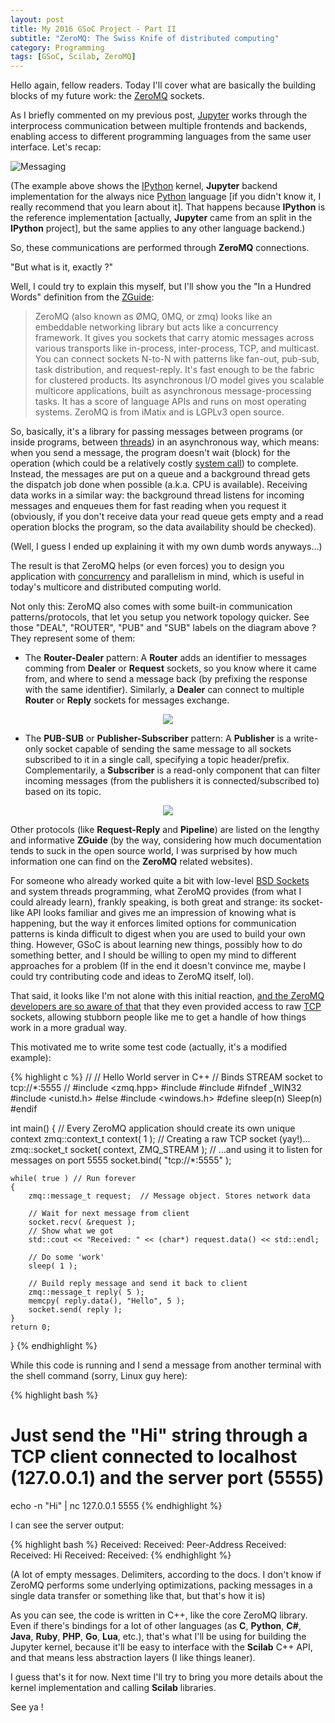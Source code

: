 ```yaml
---
layout: post
title: My 2016 GSoC Project - Part II
subtitle: "ZeroMQ: The Swiss Knife of distributed computing"
category: Programming
tags: [GSoC, Scilab, ZeroMQ]
--- 
```


Hello again, fellow readers. Today I'll cover what are basically the building blocks of my future work: the [ZeroMQ](http://zeromq.org/) sockets.

As I briefly commented on my previous post, [Jupyter](http://jupyter.org/) works through the interprocess communication between multiple frontends and backends, enabling access to different programming languages from the same user interface. Let's recap:

![Messaging](https://jupyter-client.readthedocs.org/en/latest/_images/frontend-kernel.png)

(The example above shows the [IPython](https://ipython.org/) kernel, **Jupyter** backend implementation for the always nice [Python](https://www.python.org/) language [if you didn't know it, I really recommend that you learn about it]. That happens because **IPython** is the reference implementation [actually, **Jupyter** came from an split in the **IPython** project], but the same applies to any other language backend.)

So, these communications are performed through **ZeroMQ** connections. 

"But what is it, exactly ?"

Well, I could try to explain this myself, but I'll show you the "In a Hundred Words" definition from the [ZGuide](http://zguide.zeromq.org/page:all):

>ZeroMQ (also known as ØMQ, 0MQ, or zmq) looks like an embeddable networking library but acts like a concurrency framework. It gives you sockets that carry atomic messages across various transports like in-process, inter-process, TCP, and multicast. You can connect sockets N-to-N with patterns like fan-out, pub-sub, task distribution, and request-reply. It's fast enough to be the fabric for clustered products. Its asynchronous I/O model gives you scalable multicore applications, built as asynchronous message-processing tasks. It has a score of language APIs and runs on most operating systems. ZeroMQ is from iMatix and is LGPLv3 open source.

So, basically, it's a library for passing messages between programs (or inside programs, between [threads](https://en.wikipedia.org/wiki/Thread_%28computing%29)) in an asynchronous way, which means: when you send a message, the program doesn't wait (block) for the operation (which could be a relatively costly [system call](https://en.wikipedia.org/wiki/System_call)) to complete. Instead, the messages are put on a queue and a background thread gets the dispatch job done when possible (a.k.a. CPU is available). Receiving data works in a similar way: the background thread listens for incoming messages and enqueues them for fast reading when you request it (obviously, if you don't receive data your read queue gets empty and a read operation blocks the program, so the data availability should be checked).

(Well, I guess I ended up explaining it with my own dumb words anyways...)

The result is that ZeroMQ helps (or even forces) you to design you application with [concurrency](https://en.wikipedia.org/wiki/Concurrency_%28computer_science%29) and parallelism in mind, which is useful in today's multicore and distributed computing world.

Not only this: ZeroMQ also comes with some built-in communication patterns/protocols, that let you setup you network topology quicker. See those "DEAL", "ROUTER", "PUB" and "SUB" labels on the diagram above ? They represent some of them:

- The **Router-Dealer** pattern: A **Router** adds an identifier to messages comming from **Dealer** or **Request** sockets, so you know where it came from, and where to send a message back (by prefixing the response with the same identifier). Similarly, a **Dealer** can connect to multiple **Router** or **Reply** sockets for messages exchange.

<p align="center">
  <img src="https://github.com/imatix/zguide/raw/master/images/fig17.png">
</p>

- The **PUB-SUB** or **Publisher-Subscriber** pattern: A **Publisher** is a write-only socket capable of sending the same message to all sockets subscribed to it in a single call, specifying a topic header/prefix. Complementarily, a **Subscriber** is a read-only component that can filter incoming messages (from the publishers it is connected/subscribed to) based on its topic.

<p align="center">
  <img src="https://github.com/imatix/zguide/raw/master/images/fig4.png">
</p>

Other protocols (like **Request-Reply** and **Pipeline**) are listed on the lengthy and informative **ZGuide** (by the way, considering how much documentation tends to suck in the open source world, I was surprised by how much information one can find on the **ZeroMQ** related websites).

For someone who already worked quite a bit with low-level [BSD Sockets](https://en.wikipedia.org/wiki/Berkeley_sockets) and system threads programming, what ZeroMQ provides (from what I could already learn), frankly speaking, is both great and strange: its socket-like API looks familiar and gives me an impression of knowing what is happening, but the way it enforces limited options for communication patterns is kinda difficult to digest when you are used to build your own thing. However, GSoC is about learning new things, possibly how to do something better, and I should be willing to open my mind to different approaches for a problem (If in the end it doesn't convince me, maybe I could try contributing code and ideas to ZeroMQ itself, lol).

That said, it looks like I'm not alone with this initial reaction, [and the ZeroMQ developers are so aware of that](http://hintjens.com/blog:42) that they even provided access to raw [TCP](https://en.wikipedia.org/wiki/Transmission_Control_Protocol) sockets, allowing stubborn people like me to get a handle of how things work in a more gradual way.

This motivated me to write some test code (actually, it's a modified example):

{% highlight c %}
//
//  Hello World server in C++
//  Binds STREAM socket to tcp://*:5555
//
#include <zmq.hpp>
#include <string>
#include <iostream>
#ifndef _WIN32
  #include <unistd.h>
#else
  #include <windows.h>
  #define sleep(n)    Sleep(n)
#endif

int main() 
{
    // Every ZeroMQ application should create its own unique context
    zmq::context_t context( 1 );
    // Creating a raw TCP socket (yay!)... 
    zmq::socket_t socket( context, ZMQ_STREAM );
    // ...and using it to listen for messages on port 5555
    socket.bind( "tcp://*:5555" );

    while( true ) // Run forever 
    {
        zmq::message_t request;  // Message object. Stores network data

        // Wait for next message from client
        socket.recv( &request );
        // Show what we got
        std::cout << "Received: " << (char*) request.data() << std::endl;

        // Do some 'work'
        sleep( 1 );

        // Build reply message and send it back to client
        zmq::message_t reply( 5 );
        memcpy( reply.data(), "Hello", 5 );
        socket.send( reply );
    }
    return 0;
}
{% endhighlight %}

While this code is running and I send a message from another terminal with the shell command (sorry, Linux guy here):

{% highlight bash %}
# Just send the "Hi" string through a TCP client connected to localhost (127.0.0.1) and the server port (5555)
echo -n "Hi" | nc 127.0.0.1 5555
{% endhighlight %}

I can see the server output:

{% highlight bash %}
Received:
Received: Peer-Address
Received:
Received: Hi
Received:
Received:
{% endhighlight %}

(A lot of empty messages. Delimiters, according to the docs. I don't know if ZeroMQ performs some underlying optimizations, packing messages in a single data transfer or something like that, but that's how it is)

As you can see, the code is written in C++, like the core ZeroMQ library. Even if there's bindings for a lot of other languages (as **C**, **Python**, **C#**, **Java**, **Ruby**, **PHP**, **Go**, **Lua**, etc.), that's what I'll be using for building the Jupyter kernel, because it'll be easy to interface with the **Scilab** C++ API, and that means less abstraction layers (I like things leaner). 


I guess that's it for now. Next time I'll try to bring you more details about the kernel implementation and calling **Scilab** libraries.

See ya !
